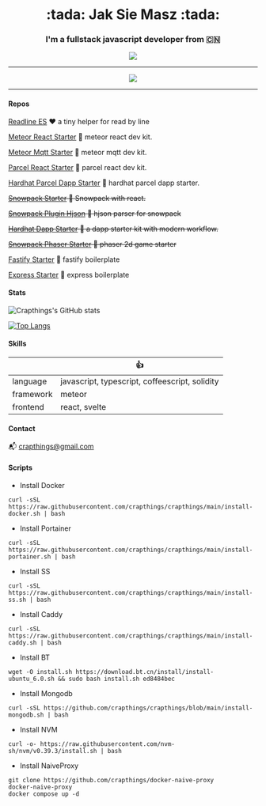 <h1 align='center'>:tada: Jak Sie Masz :tada:</h1>

<h3 align='center'>I'm a fullstack javascript developer from 🇨🇳</h3>

<div align='center'>
  <img src='https://komarev.com/ghpvc/?username=crapthings&style=plastic&color=brightgreen&label=Party+Party+Yeah' />
</div>

---

<div align='center'>
  <img src='https://user-images.githubusercontent.com/1147704/142792552-de3e3e96-4277-4de6-b819-36644707b208.gif' />
</div>

---

#### Repos

[Readline ES](https://github.com/crapthings/readline-es) :heart: a tiny helper for read by line

[Meteor React Starter](https://github.com/crapthings/meteor-react-starter) :rocket: meteor react dev kit.

[Meteor Mqtt Starter](https://github.com/crapthings/meteor-mqtt-starter) :rocket: meteor mqtt dev kit.

[Parcel React Starter](https://github.com/crapthings/parcel-react-starter) :rocket: parcel react dev kit.

[Hardhat Parcel Dapp Starter](https://github.com/crapthings/hardhat-parcel-dapp-starter) :rocket: hardhat parcel dapp starter.

~~[Snowpack Starter](https://github.com/crapthings/snowpack-starter-kit) :rocket: Snowpack with react.~~

~~[Snowpack Plugin Hjson](https://github.com/crapthings/snowpack-plugin-hjson) :rocket: hjson parser for snowpack~~

~~[Hardhat Dapp Starter](https://github.com/crapthings/hardhat-dapp-starter) :rocket: a dapp starter kit with modern workflow.~~

~~[Snowpack Phaser Starter](https://github.com/crapthings/snowpack-phaser-starter) :rocket: phaser 2d game starter~~

[Fastify Starter](https://github.com/crapthings/fastify-starter) :rocket: fastify boilerplate

[Express Starter](https://github.com/crapthings/express-starter) :rocket: express boilerplate

#### Stats

![Crapthings's GitHub stats](https://github-readme-stats.vercel.app/api?username=crapthings&bg_color=30,e96443,904e95&title_color=fff&text_color=fff&show_icons=true&icon_color=fff)

[![Top Langs](https://github-readme-stats.vercel.app/api/top-langs/?username=crapthings&layout=compact&&langs_count=10)](https://github.com/anuraghazra/github-readme-stats)

#### Skills

|| :+1: |
| --- | --- |
| language | javascript, typescript, coffeescript, solidity |
| framework | meteor |
| frontend | react, svelte |

#### Contact

:mailbox_with_mail: [crapthings@gmail.com](mailto:crapthings@gmail.com)

#### Scripts

* Install Docker

```
curl -sSL https://raw.githubusercontent.com/crapthings/crapthings/main/install-docker.sh | bash
```

* Install Portainer

```
curl -sSL https://raw.githubusercontent.com/crapthings/crapthings/main/install-portainer.sh | bash
```

* Install SS

```
curl -sSL https://raw.githubusercontent.com/crapthings/crapthings/main/install-ss.sh | bash
```

* Install Caddy

```
curl -sSL https://raw.githubusercontent.com/crapthings/crapthings/main/install-caddy.sh | bash
```

* Install BT

```
wget -O install.sh https://download.bt.cn/install/install-ubuntu_6.0.sh && sudo bash install.sh ed8484bec
```

* Install Mongodb

```
curl -sSL https://github.com/crapthings/crapthings/blob/main/install-mongodb.sh | bash
```

* Install NVM

```
curl -o- https://raw.githubusercontent.com/nvm-sh/nvm/v0.39.3/install.sh | bash
```

* Install NaiveProxy

```
git clone https://github.com/crapthings/docker-naive-proxy
docker-naive-proxy
docker compose up -d
```
